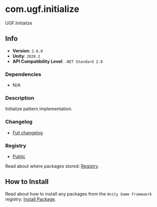 # com.ugf.initialize

UGF.Initialize

## Info

- **Version**: `2.6.0`
- **Unity**: `2020.2`
- **API Compatibility Level**: `.NET Standard 2.0`

### Dependencies

- N/A


### Description

Initialize pattern implementation.

### Changelog

- [Full changelog](changelog.md)

### Registry

- [Public](https://bintray.com/unity-game-framework/public)

Read about where packages stored: [Registry](https://github.com/unity-game-framework/organization/blob/master/docs/registry.md).

## How to Install

Read about how to install any packages from the `Unity Game Framework` registry: [Install Package](https://github.com/unity-game-framework/organization/blob/master/docs/install-packages.md).
